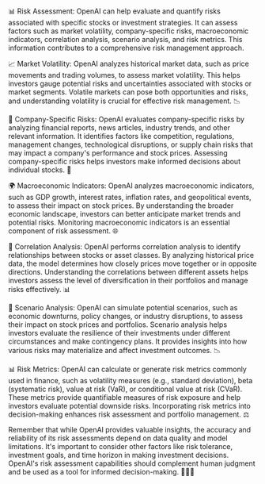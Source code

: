 📊 Risk Assessment: OpenAI can help evaluate and quantify risks associated with specific stocks or investment strategies. It can assess factors such as market volatility, company-specific risks, macroeconomic indicators, correlation analysis, scenario analysis, and risk metrics. This information contributes to a comprehensive risk management approach.

📈 Market Volatility: OpenAI analyzes historical market data, such as price movements and trading volumes, to assess market volatility. This helps investors gauge potential risks and uncertainties associated with stocks or market segments. Volatile markets can pose both opportunities and risks, and understanding volatility is crucial for effective risk management. 📉

🏢 Company-Specific Risks: OpenAI evaluates company-specific risks by analyzing financial reports, news articles, industry trends, and other relevant information. It identifies factors like competition, regulations, management changes, technological disruptions, or supply chain risks that may impact a company's performance and stock prices. Assessing company-specific risks helps investors make informed decisions about individual stocks. 💼

🌍 Macroeconomic Indicators: OpenAI analyzes macroeconomic indicators, such as GDP growth, interest rates, inflation rates, and geopolitical events, to assess their impact on stock prices. By understanding the broader economic landscape, investors can better anticipate market trends and potential risks. Monitoring macroeconomic indicators is an essential component of risk assessment. 🌐

🔄 Correlation Analysis: OpenAI performs correlation analysis to identify relationships between stocks or asset classes. By analyzing historical price data, the model determines how closely prices move together or in opposite directions. Understanding the correlations between different assets helps investors assess the level of diversification in their portfolios and manage risks effectively. 📊

🔮 Scenario Analysis: OpenAI can simulate potential scenarios, such as economic downturns, policy changes, or industry disruptions, to assess their impact on stock prices and portfolios. Scenario analysis helps investors evaluate the resilience of their investments under different circumstances and make contingency plans. It provides insights into how various risks may materialize and affect investment outcomes. 📉

📊 Risk Metrics: OpenAI can calculate or generate risk metrics commonly used in finance, such as volatility measures (e.g., standard deviation), beta (systematic risk), value at risk (VaR), or conditional value at risk (CVaR). These metrics provide quantifiable measures of risk exposure and help investors evaluate potential downside risks. Incorporating risk metrics into decision-making enhances risk assessment and portfolio management. ⚖️

Remember that while OpenAI provides valuable insights, the accuracy and reliability of its risk assessments depend on data quality and model limitations. It's important to consider other factors like risk tolerance, investment goals, and time horizon in making investment decisions. OpenAI's risk assessment capabilities should complement human judgment and be used as a tool for informed decision-making. 👨‍💼🤖
